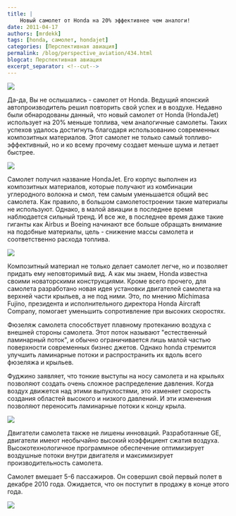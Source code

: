 ```yaml
---
title: |
    Новый самолет от Honda на 20% эффективнее чем аналоги!
date: 2011-04-17
authors: [mrdekk]
tags: [honda, самолет, hondajet]
categories: [Перспективная авиация]
permalink: /blog/perspective_aviation/434.html
blogcat: Перспективная авиация
excerpt_separator: <!--cut-->
---
```



![](http://itw66.ru/uploads/images/00/00/01/2011/04/17/38be1d.jpg)


Да-да, Вы не ослышались - самолет от Honda. Ведущий японский автопроизводитель решил повторить свой успех и в воздухе. Недавно были обнародованы данный, что новый самолет от Honda (HondaJet) использует на 20% меньше топлива, чем аналогичные самолеты. Таких успехов удалось достигнуть благодаря использованию современных композитных материалов. Этот самолет не только самый топливо-эффективный, но и ко всему прочему создает меньше шума и летает быстрее.


<!--cut-->



![](http://itw66.ru/uploads/images/00/00/01/2011/04/17/abc81d.jpg)


Самолет получил название HondaJet. Его корпус выполнен из композитных материалов, которые получают из комбинации углеродного волокна и смол, тем самым уменьшается общий вес самолета. Как правило, в большом самолетостроении такие материалы не используют. Однако, в малой авиации в последнее время наблюдается сильный тренд. И все же, в последнее время даже такие гиганты как Airbus и Boeing начинают все больше обращать внимание на подобные материалы, цель - снижение массы самолета и соответственно расхода топлива.


![](http://itw66.ru/uploads/images/00/00/01/2011/04/17/78c7b0.jpg)


Композитный материал не только делает самолет легче, но и позволяет придать ему неповторимый вид. А как мы знаем, Honda известна своими новаторскими конструкциями. Кроме всего прочего, для самолета разработано новая идея установки двигателей самолета на верхней части крыльев, а не под ними. Это, по мнению Michimasa Fujino, президента и исполнительного директора Honda Aircraft Company, помогает уменьшить сопротивление при высоких скоростях.

Фюзеляж самолета способствует плавному протеканию воздуха с внешней стороны самолета. Этот поток называют "естественный ламинарный поток", и обычно ограничивается лишь малой частью поверхности современных бизнес джетов. Однако honda стремится улучшить ламинарные потоки и распространить их вдоль всего фюзеляжа и крыльев.

Фуджино заявляет, что тонкие выступы на носу самолета и на крыльях позволяют создать очень сложное распределение давления. Когда воздух движется над этими выпуклостями, это изменяет скорость создания областей высокого и низкого давлений. И эти изменения позволяют переносить ламинарные потоки к концу крыла.


![](http://itw66.ru/uploads/images/00/00/01/2011/04/17/7a528a.jpg)


Двигатели самолета также не лишены инноваций. Разработанные GE, двигатели имеют необычайно высокий коэффициент сжатия воздуха. Высокотехнологичное программное обеспечение оптимизирует воздушные потоки внутри двигателя и максимизирует производительность самолета. 

Самолет вмешает 5-6 пассажиров. Он совершил свой первый полет в декабре 2010 года. Ожидается, что он поступит в продажу в конце этого года.


![](http://itw66.ru/uploads/images/00/00/01/2011/04/17/6c29b1.jpg)

